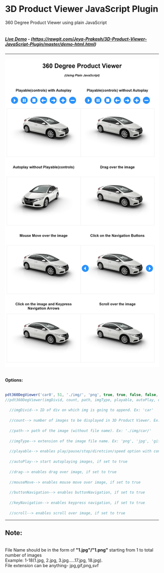 # 3D Product Viewer JavaScript Plugin
360 Degree Product Viewer using plain JavaScript
<br><br>
##### [Live Demo](https://rawgit.com/Jeya-Prakash/3D-Product-Viewer-JavaScript-Plugin/master/demo-html.html) - (https://rawgit.com/Jeya-Prakash/3D-Product-Viewer-JavaScript-Plugin/master/demo-html.html)

-------------
[![3D Product Viewer JavaScript Plugin](/sample-pic.png)](https://rawgit.com/Jeya-Prakash/3D-Product-Viewer-JavaScript-Plugin/master/demo-html.html)
<br><br>

  <strong>Options:</strong>
<br>
```js

pdt360DegViewer('car0', 51, './img/', 'png', true, true, false, false, false, false, false);    
//pdt360DegViewer(imgDivid, count, path, imgType, playable, autoPlay, drag, mouseMove, buttonNavigation, keyNavigation, scroll);

  //imgDivid--> ID of div on which img is going to append. Ex: 'car'
  
  //count--> number of images to be displayed in 3D Product Viewer. Ex: 18
  
  //path--> path of the image (without file name). Ex: './img/car/'
  
  //imgType--> extension of the image file name. Ex: 'png', 'jpg', 'gif'
  
  //playable--> enables play/pause/stop/diretcion/speed option with control buttons
  
  //autoPlay--> start autoplaying images, if set to true
  
  //drag--> enables drag over image, if set to true
  
  //mouseMove--> enables mouse move over image, if set to true
  
  //buttonNavigation--> enables buttonNavigation, if set to true
  
  //keyNavigation--> enables keypress navigation, if set to true
  
  //scroll--> enables scroll over image, if set to true
```
-------------
## Note:
<br>File Name should be in the form of <strong>"1.jpg"/"1.png"</strong> starting from 1 to total number of images 
<br>Example: 1-18(1.jpg, 2.jpg, 3.jpg.....17.jpg, 18.jpg).
<br> File extension can be anything- jpg,gif,png,svf
